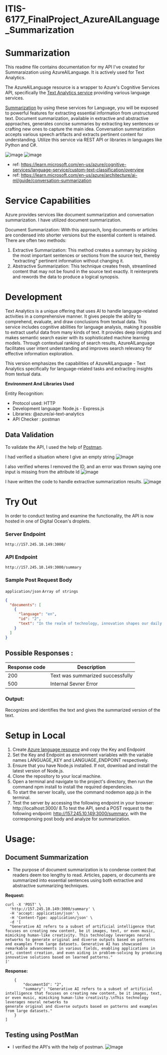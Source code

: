# ITIS-6177_FinalProject_AzureAILanguage_Summarization

# Summarization

This readme file contains documentation for my API I've created for Summaraization using AzureAILanguage. It is actively used for Text Analytics.

The AzureAILanguage resource is a wrapper to Azure's Cognitive Services API, specifically the [Text Analytics service](https://azure.microsoft.com/en-us/products/ai-services/ai-language/) providing various language services.

[Summarization](https://learn.microsoft.com/en-us/azure/ai-services/language-service/summarization/overview?tabs=document-summarization) by using these services for Language, you will be exposed to powerful features for extracting essential information from unstructured text. Document summarization, available in extractive and abstractive approaches, generates concise summaries by extracting key sentences or crafting new ones to capture the main idea. Conversation summarization accepts various speech artifacts and extracts pertinent content for understanding. Utilize this service via REST API or libraries in languages like Python and C#. 

![image](https://learn.microsoft.com/en-us/azure/ai-services/language-service/custom-text-analytics-for-health/media/development-lifecycle.png)
![image](https://learn.microsoft.com/en-us/azure/architecture/ai-ml/guide/_images/conversation-summarization-overview.png)


* ref: https://learn.microsoft.com/en-us/azure/cognitive-services/language-service/custom-text-classification/overview
* ref: https://learn.microsoft.com/en-us/azure/architecture/ai-ml/guide/conversation-summarization


# Service Capabilities

Azure provides services like document summarization and conversation summarization. I have utilized document summarization.

Document Summarization: With this approach, long documents or articles are condensed into shorter versions but the essential content is retained. There are often two methods:

1. Extractive Summarization: This method creates a summary by picking the most important sentences or sections from the source text, thereby "extracting" pertinent information without changing it.
2. Abstractive Summarization: This technique creates fresh, streamlined content that may not be found in the source text exactly. It reinterprets and rewords the data to produce a logical synopsis.


# Development

Text Analytics is a unique offering that uses AI to handle language-related activities in a comprehensive manner. It gives people the ability to comprehend, evaluate, and draw conclusions from textual data. This service includes cognitive abilities for language analysis, making it possible to extract useful data from many kinds of text. It provides deep insights and makes semantic search easier with its sophisticated machine learning models. Through contextual ranking of search results, AzureAILanguage facilitates user intent understanding and improves search relevancy for effective information exploration.

This version emphasizes the capabilities of AzureAILanguage - Text Analytics specifically for language-related tasks and extracting insights from textual data.

**Environment And Libraries Used**

Entity Recognition:

- Protocol used: HTTP
- Development language: Node.js - Express.js
- Libraries: @azure/ai-text-analytics
- API Checker : postman

## Data Validation
To validate the API, I used the help of [Postman](https://learning.postman.com/docs/introduction/overview/).

I had verified a situation where I give an empty string
![Image](https://i.ibb.co/B25q9kb/SI1.png)

I also verified wheres I removed the ID, and an error was thrown saying one input is missing from the attribute Id
![image](https://i.ibb.co/42br0p0/SI2.png)

I have written the code to handle extractive summarization results.
![image](https://i.ibb.co/MBXwCR2/SI3.png)


# Try Out

In order to conduct testing and examine the functionality, the API is now hosted in one of Digital Ocean's droplets.

### Server Endpoint

```
http://157.245.10.149:3000/
```

### API Endpoint

```
http://157.245.10.149:3000/summary
```

### Sample Post Request Body
```application/json```
```Array of strings ```
```json
{
  "documents": [
    {
      "language": "en",
      "id": "2",
      "text": "In the realm of technology, innovation shapes our daily lives. From the seamless integration of artificial intelligence to the rapid evolution of mobile devices, the digital landscape is dynamic. As data becomes the currency of the future, cybersecurity emerges as a paramount concern"
    }
  ]
}
```

## Possible Responses :

| Response code | Description                                                         |
| ------------- | ------------------------------------------------------------------  |
| 200           | Text was summarized successfully                                    | |
| 500           | Internal Sevrer Error         |


### Output:

Recognizes and identifies the text and gives the summarized version of the text.



# Setup in Local

1. Create [Azure language resource](https://azure.microsoft.com/en-us/products/ai-services/ai-language/#overview) and copy the Key and Endpoint
2. Set the Key and Endpoint as environment variables with the variable names LANGUAGE_KEY and LANGUAGE_ENDPOINT respectively.
3. Ensure that you have Node.js installed. If not, download and install the latest version of Node.js.
4. Clone the repository to your local machine.
5. Open a terminal and navigate to the project's directory, then run the command npm install to install the required dependencies.
6. To start the server locally, use the command nodemon app.js in the terminal.
7. Test the server by accessing the following endpoint in your browser: http://localhost:3000/
8.To test the API, send a POST request to the following endpoint: http://157.245.10.149:3000/summary, with the corresponsing post body and analyze for summarization.

# Usage:

## Document Summarization

* The purpose of document summarization is to condense content that readers deem too lengthy to read. Articles, papers, or documents are summarized into essential sentences using both extractive and abstractive summarizing techniques.
 
**Request:**

```
curl -X 'POST' \
  'http://157.245.10.149:3000/summary' \
  -H 'accept: application/json' \
  -H 'Content-Type: application/json' \
  -d '[
  "Generative AI refers to a subset of artificial intelligence that focuses on creating new content, be it images, text, or even music, mimicking human-like creativity. This technology leverages neural networks to generate original and diverse outputs based on patterns and examples from large datasets. Generative AI has showcased remarkable advancements in various fields, enabling applications in art, content creation, and even aiding in problem-solving by producing innovative solutions based on learned patterns."
]'
```

**Response:**

```[
    {
        "documentId": "2",
        "summary": "Generative AI refers to a subset of artificial intelligence that focuses on creating new content, be it images, text, or even music, mimicking human-like creativity.\nThis technology leverages neural networks to 
generate original and diverse outputs based on patterns and examples from large datasets."
    }
]
```



## Testing using PostMan

* I verified the API's with the help of postman.
![Image](https://i.ibb.co/TPDYWjD/SI4.png) 
